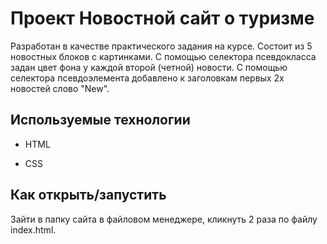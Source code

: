 # Проект Новостной сайт о туризме

Разработан в качестве практического задания на курсе.
Состоит из 5 новостных блоков с картинками.
С помощью селектора псевдокласса задан цвет фона у каждой второй (четной) новости.
С помощью селектора псевдоэлемента добавлено к заголовкам пeрвых 2х новостей слово "New". 



## Используемые технологии

* HTML

* CSS 

## Как открыть/запустить

Зайти в папку сайта в файловом менеджере, кликнуть 2 раза по файлу index.html.
